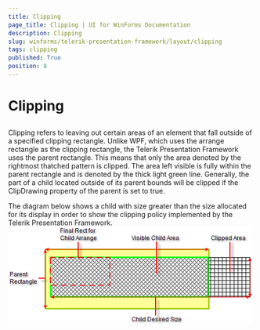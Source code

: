 ```yaml
---
title: Clipping
page_title: Clipping | UI for WinForms Documentation
description: Clipping
slug: winforms/telerik-presentation-framework/layout/clipping
tags: clipping
published: True
position: 8
---
```


# Clipping



## 

Clipping refers to leaving out certain areas of an element that fall outside of a specified clipping rectangle. Unlike WPF, which uses the
        arrange rectangle as the clipping rectangle, the Telerik Presentation Framework uses the parent rectangle. This means that only the area denoted 
        by the rightmost thatched pattern is clipped. The area left visible is fully within the parent rectangle and is denoted by the thick light green 
        line. Generally, the part of a child located outside of its parent bounds will be clipped if the ClipDrawing property of the parent is set to true.

The diagram below shows a child with size greater than the size allocated for its display in order to show the clipping policy implemented by 
        the Telerik Presentation Framework.![tpf-layout-clipping 001](images/tpf-layout-clipping001.png)
